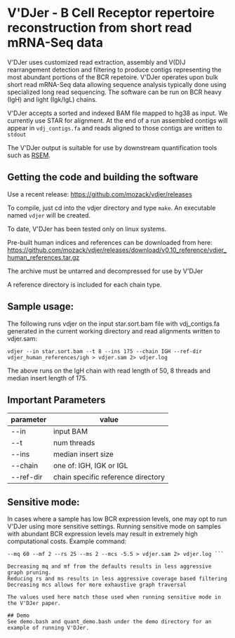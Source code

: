 # V'DJer - B Cell Receptor repertoire reconstruction from short read mRNA-Seq data

V'DJer uses customized read extraction, assembly and V(D)J rearrangement detection 
and filtering to produce contigs representing the most abundant portions of the BCR
repetoire.  V'DJer operates upon bulk short read mRNA-Seq data allowing sequence analysis
typically done using specialized long read sequencing.  The software can be run on
BCR heavy (IgH) and light (Igk/IgL) chains.

V'DJer accepts a sorted and indexed BAM file mapped to hg38 as input.  We currently
use STAR for alignment.  At the end of a run assembled contigs will appear in
```vdj_contigs.fa``` and reads aligned to those contigs are written to ```stdout```

The V'DJer output is suitable for use by downstream quantification tools such as [RSEM](http://deweylab.github.io/RSEM/).

## Getting the code and building the software

Use a recent release: https://github.com/mozack/vdjer/releases

To compile, just cd into the vdjer directory and type ```make```.  An executable named
```vdjer``` will be created.

To date, V'DJer has been tested only on linux systems.

Pre-built human indices and references can be downloaded from here: https://github.com/mozack/vdjer/releases/download/v0.10_reference/vdjer_human_references.tar.gz

The archive must be untarred and decompressed for use by V'DJer

A reference directory is included for each chain type.

## Sample usage:

The following runs vdjer on the input star.sort.bam file with vdj_contigs.fa
generated in the current working directory and read alignments written to vdjer.sam:

```vdjer --in star.sort.bam --t 8 --ins 175 --chain IGH --ref-dir vdjer_human_references/igh > vdjer.sam 2> vdjer.log```

The above runs on the IgH chain with read length of 50, 8 threads and median insert length of 175.

## Important Parameters
parameter | value
------ | -------
--in | input BAM
--t | num threads
--ins | median insert size
--chain | one of: IGH, IGK or IGL
--ref-dir | chain specific reference directory

## Sensitive mode:

In cases where a sample has low BCR expression levels, one may opt to run V'DJer using more sensitive settings.
Running sensitive mode on samples with abundant BCR expression levels may result in extremely high computational costs.
Example command:

```vdjer --in star.sort.bam --t 8 --ins 175 --chain IGH --ref-dir vdjer_human_references/igh --k 25 
--mq 60 --mf 2 --rs 25 --ms 2 --mcs -5.5 > vdjer.sam 2> vdjer.log ```

Decreasing mq and mf from the defaults results in less aggressive graph pruning.
Reducing rs and ms results in less aggressive coverage based filtering
Decreasing mcs allows for more exhaustive graph traversal

The values used here match those used when running sensitive mode in the V'DJer paper. 

## Demo
See demo.bash and quant_demo.bash under the demo directory for an example of running V'DJer.